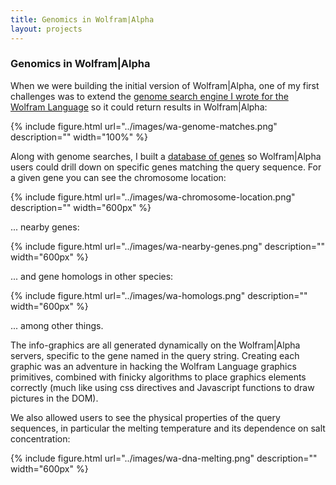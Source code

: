 ```yaml
---
title: Genomics in Wolfram|Alpha
layout: projects
---
```


### Genomics in Wolfram|Alpha

When we were building the initial version of Wolfram|Alpha,
one of my first challenges was to extend the [genome search engine I wrote for
the Wolfram Language](wolfram-bioinformatics.html) so it could return results in Wolfram|Alpha:

{% include figure.html url="../images/wa-genome-matches.png" description="" width="100%" %}

Along with genome searches, I built a [database of genes]("/2010/03/10/wa-dna.html") so
Wolfram|Alpha users could drill down on specific genes matching the query sequence.
For a given gene you can see the chromosome location:

{% include figure.html url="../images/wa-chromosome-location.png" description="" width="600px" %}

... nearby genes:

{% include figure.html url="../images/wa-nearby-genes.png" description="" width="600px" %}

... and gene homologs in other species:

{% include figure.html url="../images/wa-homologs.png" description="" width="600px" %}

... among other things.

The info-graphics are all generated dynamically on the Wolfram|Alpha servers,
specific to the gene named in the query string. Creating each graphic was an
adventure in hacking the Wolfram Language graphics primitives, combined with
finicky algorithms to place graphics elements correctly (much like using css
directives and Javascript functions to draw pictures in the DOM).

We also allowed users to see the physical properties of the query sequences,
in particular the melting temperature and its dependence on salt concentration:

{% include figure.html url="../images/wa-dna-melting.png" description="" width="600px" %}
